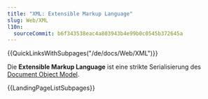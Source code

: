```yaml
---
title: "XML: Extensible Markup Language"
slug: Web/XML
l10n:
  sourceCommit: b6f343538eac4a803943b4e99b0c0545b372645a
---
```


{{QuickLinksWithSubpages("/de/docs/Web/XML")}}

Die **Extensible Markup Language** ist eine strikte Serialisierung des [Document Object Model](/de/docs/Web/API/Document_Object_Model).

{{LandingPageListSubpages}}
